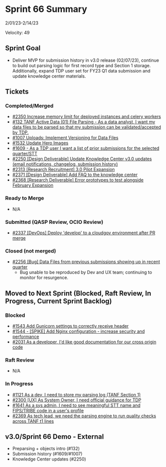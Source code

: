 # Sprint 66 Summary
2/01/23-2/14/23

Velocity: 49

## Sprint Goal
* Deliver MVP for submission history in v3.0 release (02/07/23), continue to build out parsing logic for first record type and Section 1 storage. Additionally, expand TDP user set for FY23 Q1 data submission and update knowledge center materials.
 
 

## Tickets
### Completed/Merged
* [#2350 Increase memory limit for deployed instances and celery workers](https://github.com/raft-tech/TANF-app/issues/2350)
* [#132 TANF Active Data (01) File Parsing - As a data analyst, I want my data files to be parsed so that my submission can be validated/accepted by TDP.](https://github.com/raft-tech/TANF-app/issues/132)
* [#1007 Uploads: Implement Versioning for Data Files](https://github.com/raft-tech/TANF-app/issues/1007)
* [#1532 Update Hero Images](https://app.zenhub.com/workspaces/sprint-board-5f18ab06dfd91c000f7e682e/issues/gh/raft-tech/tanf-app/1532)
* [#1609 - As a TDP user I want a list of prior submissions for the selected quarter/STT](https://github.com/raft-tech/TANF-app/issues/1609)
* [#2250 [Design Deliverable] Update Knowledge Center v3.0 updates (email notifications, changelog, submission history)](https://github.com/raft-tech/TANF-app/issues/2250)
* [#2313 [Research Recruitment] 3.0 Pilot Expansion](https://github.com/raft-tech/TANF-app/issues/2313)
* [#2371 [Design Deliverable] Add FAQ to the knowledge center](https://app.zenhub.com/workspaces/sprint-board-5f18ab06dfd91c000f7e682e/issues/gh/raft-tech/tanf-app/2371)
* [#2368 [Research Deliverable] Error prototypes to test alongside February Expansion](https://app.zenhub.com/workspaces/sprint-board-5f18ab06dfd91c000f7e682e/issues/gh/raft-tech/tanf-app/2368)


### Ready to Merge
* N/A

### Submitted (QASP Review, OCIO Review)

* [#2337 [DevOps] Deploy 'develop' to a cloudgov environment after PR merge](https://app.zenhub.com/workspaces/sprint-board-5f18ab06dfd91c000f7e682e/issues/gh/raft-tech/tanf-app/2337)

### Closed (not merged)
* [#2256 [Bug] Data Files from previous submissions showing up in recent quarter](https://github.com/raft-tech/TANF-app/issues/2256)
    * Bug unable to be reproduced by Dev and UX team; continuing to monitor for resurgence.


## Moved to Next Sprint (Blocked, Raft Review, In Progress, Current Sprint Backlog)

### Blocked
* [#1543 Add Gunicorn settings to correctly receive header](https://github.com/raft-tech/TANF-app/issues/1543)
* [#1544 - [SPIKE] Add Nginx configuration - increase security and performance](https://github.com/raft-tech/TANF-app/issues/1544)
* [#2031 As a developer, I'd like good documentation for our cross origin code](https://github.com/raft-tech/TANF-app/issues/2031)

### Raft Review
* N/A


### In Progress
* [#1121 As a dev, I need to store my parsing log (TANF Section 1)](https://app.zenhub.com/workspaces/sprint-board-5f18ab06dfd91c000f7e682e/issues/gh/raft-tech/tanf-app/1121)
* [#2300 [UX] As System Owner, I need official guidance for TDP](https://github.com/raft-tech/TANF-app/issues/2300)
* [#1641 As a sys admin, I need to see meaningful STT name and FIPS/TRIBE code in a user's profile](https://app.zenhub.com/workspaces/sprint-board-5f18ab06dfd91c000f7e682e/issues/gh/raft-tech/tanf-app/1641)
* [#2369 As tech lead, we need the parsing engine to run quality checks across TANF t1 lines](https://app.zenhub.com/workspaces/sprint-board-5f18ab06dfd91c000f7e682e/issues/gh/raft-tech/tanf-app/2369)


## v3.0/Sprint 66 Demo - External 
* Preparsing + objects intro (#132)
* Submission history (#1609/#1007)
* Knowledge Center updates (#2250)

